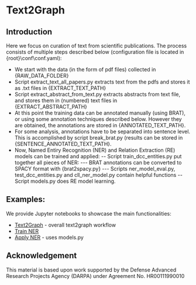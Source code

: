 
# Text2Graph

## Introduction

Here we focus on curation of text from scientific publications. The process consists of multiple steps described below (configuration file is located in {root}\conf\conf.yaml):
- We start with the data (in the form of pdf files) collected in {RAW_DATA_FOLDER}
- Script extract_text_all_papers.py extracts text from the pdfs and stores it as .txt files in {EXTRACT_TEXT_PATH}
- Script extract_abstract_from_text.py  extracts abstracts from text file, and stores them in (numbered) text files in {EXTRACT_ABSTRACT_PATH} 
- At this point the training data can be annotated manually (using BRAT), or using some annotation techniques described below. However they are obtained, the annotations are stored in {ANNOTATED_TEXT_PATH}. 
- For some analysis, annotations have to be separated into sentence level. This is accomplished by script break_brat.py (results can be stored in {SENTENCE_ANNOTATED_TEXT_PATH}. 
- Now, Named Entiry Recognition (NER) and Relation Extraction (RE) models can be trained and applied:
-- Script train_dcc_entities.py put together all pieces of NER:
--- BRAT annotations can be converted to SPACY format with {brat2spacy.py}
--- Scripts ner_model_eval.py, test_dcc_entities.py and cll_ner_model.py contain helpful functions
-- Script models.py does RE model learning. 

## Examples:

We provide Jupyter notebooks to showcase the main functionalities:

- [Text2Graph](text2graph.ipynb) - overall text2graph workflow
- [Train NER](train_dcc_entities.ipynb)
- [Apply NER](call_ner_model.ipynb) - uses models.py

## Acknowledgement

This material is based upon work supported by the Defense Advanced Research Projects Agency (DARPA) under Agreement No. HR00111990010
 

